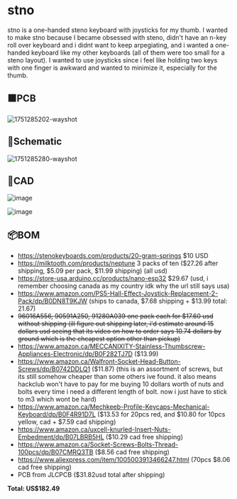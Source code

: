 # stno

stno is a one-handed steno keyboard with joysticks for my thumb. I wanted to make stno because I became obsessed with steno, didn't have an n-key roll over keyboard and i didnt want to keep arpegiating, and i wanted a one-handed keyboard like my other keyboards (all of them were too small for a steno layout). I wanted to use joysticks since i feel like holding two keys with one finger is awkward and wanted to minimize it, especially for the thumb.

## 🟩PCB
![1751285202-wayshot](https://github.com/user-attachments/assets/e2f63368-f0f2-4c21-8521-80891763f085)

## 📐Schematic
![1751285280-wayshot](https://github.com/user-attachments/assets/18380403-13e3-494b-adcc-782f56109bb4)

## 📏CAD
![image](https://github.com/user-attachments/assets/9fb9f317-1e80-4c72-85db-c1b9620f1773)

![image](https://github.com/user-attachments/assets/3d75e30c-17ae-423f-9a38-0105f57f4d2c)

## 📦BOM
- https://stenokeyboards.com/products/20-gram-springs $10 USD
- https://milktooth.com/products/neptune 3 packs of ten ($27.26 after shipping, $5.09 per pack, $11.99 shipping) (all usd)
- https://store-usa.arduino.cc/products/nano-esp32 $29.67 (usd, i remember choosing canada as my country idk why the url still says usa)
- https://www.amazon.com/PS5-Hall-Effect-Joystick-Replacement-2-Pack/dp/B0DN8T9KJW (ships to canada, $7.68 shipping + $13.99 total: 21.67)
- ~~96016A556, 90591A250, 91280A039 one pack each for $17.60 usd without shipping (ill figure out shipping later, i'd estimate around 15 dollars usd seeing that its video on how to order says 10.74 dollars by ground which is the cheapest option other than pickup)~~
- https://www.amazon.ca/MECCANIXITY-Stainless-Thumbscrew-Appliances-Electronic/dp/B0F282TJ7D ($13.99)
- https://www.amazon.ca/Walfront-Socket-Head-Button-Screws/dp/B0742DDLQ1 ($11.87) (this is an assortment of screws, but its still somehow cheaper than some others ive found. it also means hackclub won't have to pay for me buying 10 dollars worth of nuts and bolts every time i need a different length of bolt. now i just have to stick to m3 which wont be hard)
- https://www.amazon.ca/Mechkeeb-Profile-Keycaps-Mechanical-Keyboard/dp/B0F4R91D7L ($13.53 for 20pcs red, and $10.80 for 10pcs yellow, cad + $7.59 cad shipping)
- https://www.amazon.ca/uxcell-knurled-Insert-Nuts-Embedment/dp/B07LBRB5HL ($10.29 cad free shipping)
- https://www.amazon.ca/Socket-Screws-Bolts-Thread-100pcs/dp/B07CMRQ3TB ($8.56 cad free shipping)
- https://www.aliexpress.com/item/1005003913466247.html (70pcs $8.06 cad free shipping)
- PCB from JLCPCB ($31.82usd total after shipping)

**Total: US$182.49**
